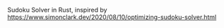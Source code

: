 Sudoku Solver in Rust, inspired by https://www.simonclark.dev/2020/08/10/optimizing-sudoku-solver.html

